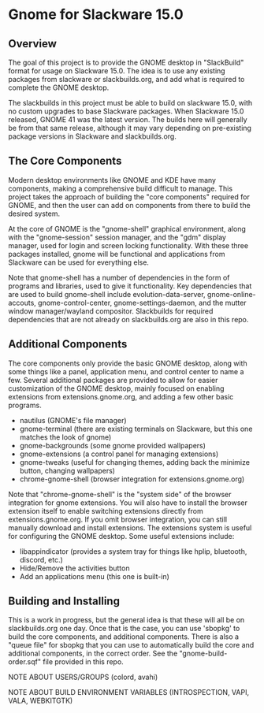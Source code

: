 # Gnome for Slackware 15.0
## Overview
The goal of this project is to provide the GNOME desktop in "SlackBuild" format for usage on Slackware 15.0. The idea is to use any existing packages from slackware or slackbuilds.org, and add what is required to complete the GNOME desktop.

The slackbuilds in this project must be able to build on slackware 15.0, with no custom upgrades to base Slackware packages. When Slackware 15.0 released, GNOME 41 was the latest version. The builds here will generally be from that same release, although it may vary depending on pre-existing package versions in Slackware and slackbuilds.org.

## The Core Components
Modern desktop environments like GNOME and KDE have many components, making a comprehensive build difficult to manage. This project takes the approach of building the "core components" required for GNOME, and then the user can add on components from there to build the desired system.

At the core of GNOME is the "gnome-shell" graphical environment, along with the "gnome-session" session manager, and the "gdm" display manager, used for login and screen locking functionality. With these three packages installed, gnome will be functional and applications from Slackware can be used for everything else.

Note that gnome-shell has a number of dependencies in the form of programs and libraries, used to give it functionality. Key dependencies that are used to build gnome-shell include evolution-data-server, gnome-online-accouts, gnome-control-center, gnome-settings-daemon, and the mutter window manager/wayland compositor. Slackbuilds for required dependencies that are not already on slackbuilds.org are also in this repo.

## Additional Components
The core components only provide the basic GNOME desktop, along with some things like a panel, application menu, and control center to name a few. Several additional packages are provided to allow for easier customization of the GNOME desktop, mainly focused on enabling extensions from extensions.gnome.org, and adding a few other basic programs.
 - nautilus (GNOME's file manager)
 - gnome-terminal (there are existing terminals on Slackware, but this one matches the look of gnome)
 - gnome-backgrounds (some gnome provided wallpapers)
 - gnome-extensions (a control panel for managing extensions)
 - gnome-tweaks (useful for changing themes, adding back the minimize button, changing wallpapers)
 - chrome-gnome-shell (browser integration for extensions.gnome.org)

 Note that "chrome-gnome-shell" is the "system side" of the browser integration for gnome extensions. You will also have to install the browser extension itself to enable switching extensions directly from extensions.gnome.org. If you omit browser integration, you can still manually download and install extensions. The extensions system is useful for configuring the GNOME desktop. Some useful extensions include:
 - libappindicator (provides a system tray for things like hplip, bluetooth, discord, etc.)
 - Hide/Remove the activities button
 - Add an applications menu (this one is built-in)

 ## Building and Installing
 This is a work in progress, but the general idea is that these will all be on slackbuilds.org one day. Once that is the case, you can use 'sbopkg' to build the core components, and additional components. There is also a "queue file" for sbopkg that you can use to automatically build the core and additional components, in the correct order. See the "gnome-build-order.sqf" file provided in this repo.

 NOTE ABOUT USERS/GROUPS (colord, avahi)

 NOTE ABOUT BUILD ENVIRONMENT VARIABLES (INTROSPECTION, VAPI, VALA, WEBKITGTK)
 
